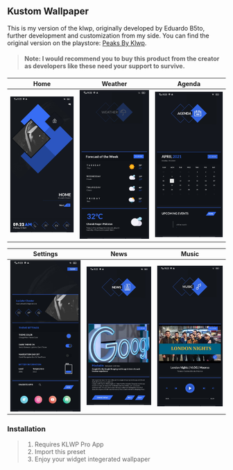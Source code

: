 ## Kustom Wallpaper

This is my version of the klwp, originally developed by Eduardo B5to, further development and customization from my side.
You can find the original version on the playstore: [Peaks By Klwp](https://play.google.com/store/apps/details?id=peaksforklwp.kustom.pack&hl=en&gl=US).
> #### Note: I would recommend you to buy this product from the creator as developers like these need your support to survive.
|            Home            |            Weather            |            Agenda            |
| :------------------------: | :---------------------------: | :--------------------------: |
| ![](/screenshots/home.jpg) | ![](/screenshots/weather.jpg) | ![](/screenshots/agenda.jpg) |

|            Settings            |            News            |            Music            |
| :----------------------------: | :------------------------: | :-------------------------: |
| ![](/screenshots/settings.jpg) | ![](/screenshots/news.jpg) | ![](/screenshots/music.jpg) |

### Installation
> 1. Requires KLWP Pro App
> 2. Import this preset
> 3. Enjoy your widget integerated wallpaper
